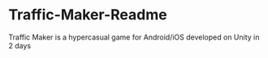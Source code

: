 # Traffic-Maker-Readme
Traffic Maker is a hypercasual game for Android/iOS developed on Unity in 2 days
